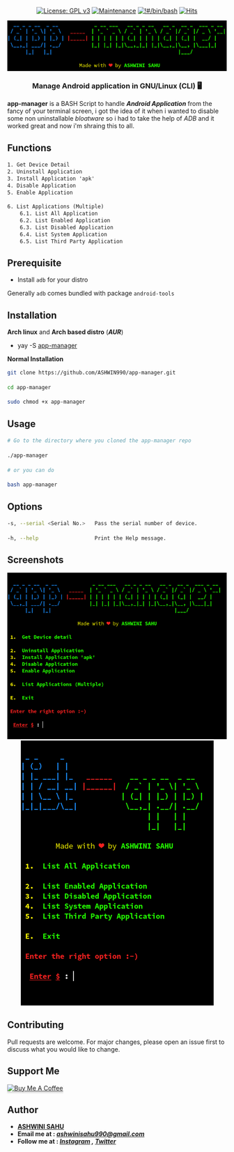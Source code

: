 <div align="center" markdown="1">

[![License: GPL v3](https://img.shields.io/badge/License-GPLv3-blue.svg)](https://www.gnu.org/licenses/gpl-3.0)
[![Maintenance](https://img.shields.io/badge/Maintained%3F-yes-green.svg)](https://gitHub.com/ASHWIN990/app-manager/graphs/commit-activity)
[![!#/bin/bash](https://img.shields.io/badge/-%23!%2Fbin%2Fbash-1f425f.svg)](https://www.gnu.org/software/bash/)
[![Hits](https://hits.seeyoufarm.com/api/count/incr/badge.svg?url=https%3A%2F%2Fgithub.com%2FASHWIN990%2Fapp-manager&count_bg=%2379C83D&title_bg=%23555555&icon=&icon_color=%23E7E7E7&title=Hits&edge_flat=false)](https://ashwini.codes)

</div>

<p align="center">
    <a href="https://github.com/ASHWIN990/app-manager">
        <img align="center" src="./screenshot/banner.png" alt="app-manager" border="0"/><br>
    </a>
  </p>

<h3 align="center">Manage Android application in GNU/Linux (CLI) 🖥️</h3>

<p markdown="1">

**app-manager** is a BASH Script to handle **_Android Application_** from the fancy of your terminal screen, i got the idea of it when i wanted to disable some non uninstallable _bloatware_ so i had to take the help of _ADB_ and it worked great and now i'm shraing this to all.

</p>

## Functions

```
1. Get Device Detail
2. Uninstall Application
3. Install Application 'apk'
4. Disable Application
5. Enable Application

6. List Applications (Multiple)
    6.1. List All Application
    6.2. List Enabled Application
    6.3. List Disabled Application
    6.4. List System Application
    6.5. List Third Party Application
```


## Prerequisite

* Install ```adb``` for your distro

Generally ```adb``` comes bundled with package ```android-tools``` 


## Installation

**Arch linux** and **Arch based distro** (**_AUR_**)

- yay -S [app-manager](https://aur.archlinux.org/packages/app-manager/)

**Normal Installation**

```bash
git clone https://github.com/ASHWIN990/app-manager.git

cd app-manager

sudo chmod +x app-manager
```

## Usage

```bash
# Go to the directory where you cloned the app-manager repo

./app-manager

# or you can do

bash app-manager
```

## Options

```bash
-s, --serial <Serial No.>   Pass the serial number of device.

-h, --help                  Print the Help message.
```

## Screenshots

<p align="center">
    <img src="./screenshot/am1.png"></img>
    <img src="./screenshot/la1.png"></img>
</p>

## Contributing

Pull requests are welcome. For major changes, please open an issue first to discuss what you would like to change.

## Support Me

<a href="https://www.buymeacoffee.com/ashwinisahu" target="_blank"><img src="https://www.buymeacoffee.com/assets/img/custom_images/orange_img.png" alt="Buy Me A Coffee" style="height: 41px !important;width: 174px !important;box-shadow: 0px 3px 2px 0px rgba(190, 190, 190, 0.5) !important;-webkit-box-shadow: 0px 3px 2px 0px rgba(190, 190, 190, 0.5) !important;" ></a>

## Author

* **[ASHWINI SAHU](https://ashwini.codes)**
* **Email me at : *ashwinisahu990@gmail.com***
* **Follow me at : *[Instagram](https://instagram.com/kumar_ashwin_sahu) , [Twitter](https://twitter.com/ashwinisahu990)***
